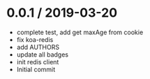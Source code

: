 0.0.1 / 2019-03-20
==================

  * complete test, add get maxAge from cookie
  * fix koa-redis
  * add AUTHORS
  * update all badges
  * init redis client
  * Initial commit

